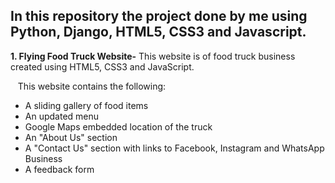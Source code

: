 ## In this repository the project done by me using Python, Django, HTML5, CSS3 and Javascript.

**1. Flying Food Truck Website-** This website is of food truck business created using HTML5, CSS3 and JavaScript.

&nbsp;&nbsp;  This website contains the following:
- A sliding gallery of food items
- An updated menu
- Google Maps embedded location of the truck
- An "About Us" section
- A "Contact Us" section with links to Facebook, Instagram and WhatsApp Business
- A feedback form
